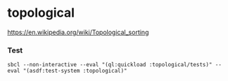 # topological

https://en.wikipedia.org/wiki/Topological_sorting

### Test

    sbcl --non-interactive --eval "(ql:quickload :topological/tests)" --eval "(asdf:test-system :topological)"
